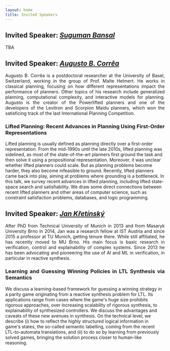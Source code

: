```yaml
---
layout: home
title: Invited Speakers
---
```


<!--
<ul>
    <li> <a href="https://suguman.github.io/">Suguman Bansal</a>, Georgia Tech, Atlanta, USA</li>
    <li> <a href="https://ai.dmi.unibas.ch/people/correa/">Augusto B. Corrêa</a>, University of Basel, Switzerland </li>
    <li> <a href="https://www7.in.tum.de/~kretinsk/">Jan Křetínský</a>, Technical University of Munich, Germany</li>
</ul>
-->



<h2 id="rance">Invited Speaker: <em><a href="https://suguman.github.io/">Suguman Bansal</a></em></h2>

TBA




<h2 id="rance">Invited Speaker: <em><a href="https://ai.dmi.unibas.ch/people/correa/">Augusto B. Corrêa</a></em></h2>

<p style="text-align: justify"> Augusto B. Corrêa is a postdoctoral researcher at the University of Basel, Switzerland, working in the group of Prof. Malte Helmert. He works in classical planning, focusing on how different representations impact the performance of planners. Other topics of his research include generalized planning, computational complexity, and interactive models for planning. Augusto is the creator of the Powerlifted planners and one of the developers of the Levitron and Scorpion Maidu planners, which won the satisficing track of the last International Planning Competition.

</p>

<h3 style="text-align: justify" id="keynote-abstract---download-slides">Lifted Planning: Recent Advances in Planning Using First-Order Representations</h3>

<p>Lifted planning is usually defined as planning directly over a first-order representation. From the mid-1990s until the late 2010s, lifted planning was sidelined, as most of the state-of-the-art planners first ground the task and then solve it using a propositional representation. Moreover, it was unclear whether lifted planners could scale. But as planning problems become harder, they also become infeasible to ground. Recently, lifted planners came back into play, aiming at problems where grounding is a bottleneck. In this talk, we survey recent advances in lifted planning, including lifted state-space search and satisfiability. We draw some direct connections between recent lifted planners and other areas of computer science, such as constraint satisfaction problems, databases, and logic programming.

</p>

<h2 id="rance">Invited Speaker: <em><a href="https://www7.in.tum.de/~kretinsk/">Jan Křetínský</a></em></h2>

<p style="text-align: justify"> After PhD from Technical University of Munich in 2013 and from Masaryk University Brno in 2014, Jan was a research fellow at IST Austria and since 2015 a professor at TU Munich, getting tenure there. While still affiliated, he has recently moved to MU Brno. His main focus is basic research in verification, control and explainability of complex systems. Since 2013 he has been advocating and pioneering the use of AI and ML in verification, in particular in reactive synthesis. 
</p>

<h3 style="text-align: justify" id="keynote-abstract---download-slides">Learning and Guessing Winning Policies in LTL Synthesis via Semantics</h3>

<p>We discuss a learning-based framework for guessing a winning strategy in a parity game originating from a reactive synthesis problem for LTL. Its applications range from cases where the game's huge size prohibits rigorous approaches, over increasing scalability of rigorous synthesis, to explainability of synthesized controllers. We discuss the advantages and caveats of these new avenues in synthesis.
On the technical level, we describe (i) how to reflect the highly structured logical information in game's states, the so-called semantic labelling, coming from the recent LTL-to-automata translations, and (ii) to do so by learning from previously solved games, bringing the solution process closer to human-like reasoning.
</p>



